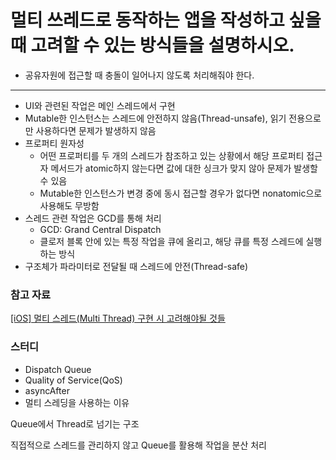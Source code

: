 # 멀티 쓰레드로 동작하는 앱을 작성하고 싶을 때 고려할 수 있는 방식들을 설명하시오.

- 공유자원에 접근할 때 충돌이 일어나지 않도록 처리해줘야 한다.

---

- UI와 관련된 작업은 메인 스레드에서 구현
- Mutable한 인스턴스는 스레드에 안전하지 않음(Thread-unsafe), 읽기 전용으로만 사용하다면 문제가 발생하지 않음
- 프로퍼티 원자성
    - 어떤 프로퍼티를 두 개의 스레드가 참조하고 있는 상황에서 해당 프로퍼티 접근자 메서드가 atomic하지 않는다면 값에 대한 싱크가 맞지 않아 문제가 발생할 수 있음
    - Mutable한 인스턴스가 변경 중에 동시 접근할 경우가 없다면 nonatomic으로 사용해도 무방함
- 스레드 관련 작업은 GCD를 통해 처리
    - GCD: Grand Central Dispatch
    - 클로저 블록 안에 있는 특정 작업을 큐에 올리고, 해당 큐를 특정 스레드에 실행하는 방식
- 구조체가 파라미터로 전달될 때 스레드에 안전(Thread-safe)

### 참고 자료

[[iOS] 멀티 스레드(Multi Thread) 구현 시 고려해야될 것들](https://gwangyonglee.tistory.com/47)

### 스터디

- Dispatch Queue
- Quality of Service(QoS)
- asyncAfter
- 멀티 스레딩을 사용하는 이유

Queue에서 Thread로 넘기는 구조

직접적으로 스레드를 관리하지 않고 Queue를 활용해 작업을 분산 처리